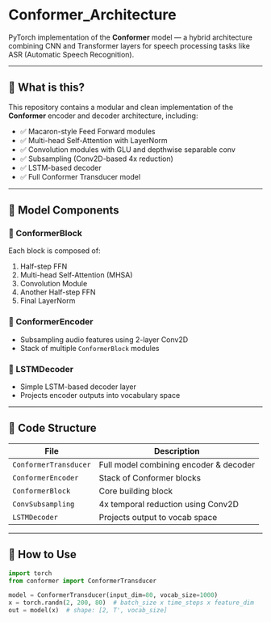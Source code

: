 # Conformer_Architecture

PyTorch implementation of the **Conformer** model — a hybrid architecture combining CNN and Transformer layers for speech processing tasks like ASR (Automatic Speech Recognition).

---

## 📌 What is this?

This repository contains a modular and clean implementation of the **Conformer** encoder and decoder architecture, including:

- ✅ Macaron-style Feed Forward modules  
- ✅ Multi-head Self-Attention with LayerNorm  
- ✅ Convolution modules with GLU and depthwise separable conv  
- ✅ Subsampling (Conv2D-based 4x reduction)  
- ✅ LSTM-based decoder  
- ✅ Full Conformer Transducer model

---

## 🧱 Model Components

### 🔸 ConformerBlock
Each block is composed of:
1. Half-step FFN
2. Multi-head Self-Attention (MHSA)
3. Convolution Module
4. Another Half-step FFN
5. Final LayerNorm

### 🔸 ConformerEncoder
- Subsampling audio features using 2-layer Conv2D
- Stack of multiple `ConformerBlock` modules

### 🔸 LSTMDecoder
- Simple LSTM-based decoder layer
- Projects encoder outputs into vocabulary space

---

## 📂 Code Structure

| File | Description |
|------|-------------|
| `ConformerTransducer` | Full model combining encoder & decoder |
| `ConformerEncoder`    | Stack of Conformer blocks |
| `ConformerBlock`      | Core building block |
| `ConvSubsampling`     | 4x temporal reduction using Conv2D |
| `LSTMDecoder`         | Projects output to vocab space |

---

## 🔧 How to Use

```python
import torch
from conformer import ConformerTransducer

model = ConformerTransducer(input_dim=80, vocab_size=1000)
x = torch.randn(2, 200, 80)  # batch_size x time_steps x feature_dim
out = model(x)  # shape: [2, T', vocab_size]

